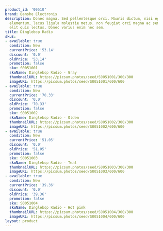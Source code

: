 ```yaml
---
product_id: '00510'
brand: Banshe Electronis
description: Donec magna. Sed pellentesque orci. Mauris dictum, nisi eget consequat
  elementum, lacus ligula molestie metus, non feugiat orci magna ac sem. Sed lobortis
  elit quis lectus. Donec varius enim nec sem.
title: Dinglebop Radio
skus:
- available: true
  condition: New
  currentPrice: '53.14'
  discount: '0.0'
  oldPrice: '53.14'
  promotion: false
  sku: S0051001
  skuName: Dinglebop Radio - Gray
  thumbnailURL: https://picsum.photos/seed/S0051001/300/300
  imageURL: https://picsum.photos/seed/S0051001/600/600
- available: true
  condition: New
  currentPrice: '70.33'
  discount: '0.0'
  oldPrice: '70.33'
  promotion: false
  sku: S0051002
  skuName: Dinglebop Radio - Olden
  thumbnailURL: https://picsum.photos/seed/S0051002/300/300
  imageURL: https://picsum.photos/seed/S0051002/600/600
- available: true
  condition: New
  currentPrice: '51.05'
  discount: '0.0'
  oldPrice: '51.05'
  promotion: false
  sku: S0051003
  skuName: Dinglebop Radio - Teal
  thumbnailURL: https://picsum.photos/seed/S0051003/300/300
  imageURL: https://picsum.photos/seed/S0051003/600/600
- available: true
  condition: New
  currentPrice: '39.36'
  discount: '0.0'
  oldPrice: '39.36'
  promotion: false
  sku: S0051004
  skuName: Dinglebop Radio - Hot pink
  thumbnailURL: https://picsum.photos/seed/S0051004/300/300
  imageURL: https://picsum.photos/seed/S0051004/600/600
layout: product
---
```

